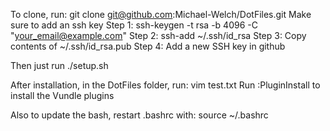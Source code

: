 To clone, run: git clone git@github.com:Michael-Welch/DotFiles.git
Make sure to add an ssh key
    Step 1: ssh-keygen -t rsa -b 4096 -C "your_email@example.com"
    Step 2: ssh-add ~/.ssh/id_rsa
    Step 3: Copy contents of ~/.ssh/id_rsa.pub
    Step 4: Add a new SSH key in github

Then just run ./setup.sh

After installation, in the DotFiles folder, run: vim test.txt
Run :PluginInstall to install the Vundle plugins

Also to update the bash, restart .bashrc with: source ~/.bashrc

